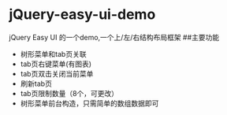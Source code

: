 # jQuery-easy-ui-demo
jQuery Easy UI 的一个demo,一个上/左/右结构布局框架
##主要功能
- 树形菜单和tab页关联
- tab页右键菜单(有图表)
- tab页双击关闭当前菜单
- 刷新tab页
- tab页限制数量（8个，可更改）
- 树形菜单前台构造，只需简单的数组数据即可
